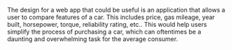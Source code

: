 The design for a web app that could be useful is an application that allows a user to compare features of a car. This includes price, gas mileage, year built, horsepower, torque, reliability rating, etc.. This would help users simplify the process of purchasing a car, which can oftentimes be a daunting and overwhelming task for the average consumer.
